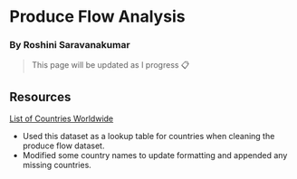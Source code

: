 # Produce Flow Analysis

### By Roshini Saravanakumar

 > This page will be updated as I progress 📋

## Resources

<a href='https://github.com/datasets/country-list'>List of Countries Worldwide</a>
- Used this dataset as a lookup table for countries when cleaning the produce flow dataset.
- Modified some country names to update formatting and appended any missing countries.